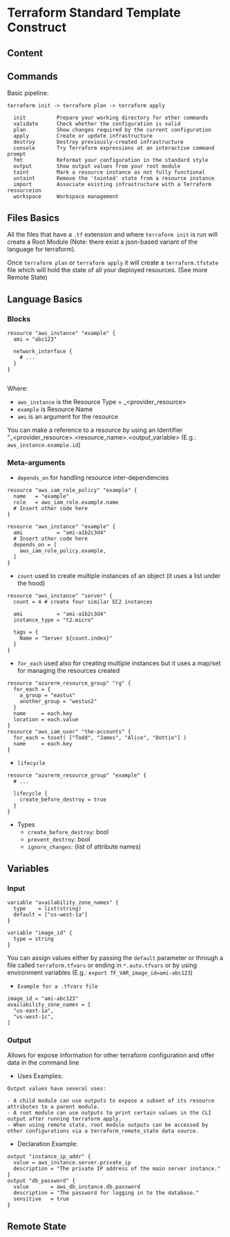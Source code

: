 # Terraform Standard Template Construct

## Content

## Commands

Basic pipeline:

```
terraform init -> terraform plan -> terraform apply
```

```
  init          Prepare your working directory for other commands
  validate      Check whether the configuration is valid
  plan          Show changes required by the current configuration
  apply         Create or update infrastructure
  destroy       Destroy previously-created infrastructure
  console       Try Terraform expressions at an interactive command prompt
  fmt           Reformat your configuration in the standard style
  output        Show output values from your root module
  taint         Mark a resource instance as not fully functional
  untaint       Remove the 'tainted' state from a resource instance
  import        Associate existing infrastructure with a Terraform resourceion
  workspace     Workspace management
```

## Files Basics

All the files that have a `.tf` extension and where `terraform init` is run will create a Root Module (Note: there exist a json-based variant of the language for terraform).

Once `terraform plan` or `terraform apply` it will create a `terraform.tfstate` file which will hold the state of all your deployed resources. (See more Remote State)

## Language Basics

### Blocks

```
resource "aws_instance" "example" {
  ami = "abc123"

  network_interface {
    # ...
  }
}


```
Where:
- `aws_instance` is the Resource Type = <provider>_<provider_resource>
- `example` is Resource Name
- `ami` is an argument for the resource

You can make a reference to a resource by using an Identifier "<provider>_<provider_resource>.<resource_name>.<output_variable> (E.g.: `aws_instance.example.id`)

### Meta-arguments 

- `depends_on` for handling resource inter-dependencies
```
resource "aws_iam_role_policy" "example" {
  name   = "example"
  role   = aws_iam_role.example.name
  # Insert other code here
}

resource "aws_instance" "example" {
  ami           = "ami-a1b2c3d4"
  # Insert other code here
  depends_on = [
    aws_iam_role_policy.example,
  ]
}
```
- `count` used to create multiple instances of an object (it uses a list under the hood)

```
resource "aws_instance" "server" {
  count = 4 # create four similar EC2 instances

  ami           = "ami-a1b2c3d4"
  instance_type = "t2.micro"

  tags = {
    Name = "Server ${count.index}"
  }
}
```
- `for_each` used also for creating multiple instances but it uses a map/set for managing the resources created
```
resource "azurerm_resource_group" "rg" {
  for_each = {
    a_group = "eastus"
    another_group = "westus2"
  }
  name     = each.key
  location = each.value
}
resource "aws_iam_user" "the-accounts" {
  for_each = toset( ["Todd", "James", "Alice", "Dottie"] )
  name     = each.key
}
```
- `lifecycle` 
```
resource "azurerm_resource_group" "example" {
  # ...

  lifecycle {
    create_before_destroy = true
  }
}
```
- Types
    - `create_before_destroy`: bool
    - `prevent_destroy`: bool
    - `ignore_changes`: (list of attribute names) 
## Variables 

### Input

```
variable "availability_zone_names" {
  type    = list(string)
  default = ["us-west-1a"]
}

variable "image_id" {
  type = string
}

```

You can assign values either by passing the `default` parameter or through a file called `terraform.tfvars` or ending in `*.auto.tfvars` or by using environment variables (E.g.: `export TF_VAR_image_id=ami-abc123`)

- `Example for a .tfvars file`
```
image_id = "ami-abc123"
availability_zone_names = [
  "us-east-1a",
  "us-west-1c",
]

```

### Output

Allows for expose information for other terraform configuration and offer data in the command line

- Uses Examples: 
```
Output values have several uses:

- A child module can use outputs to expose a subset of its resource attributes to a parent module.
- A root module can use outputs to print certain values in the CLI output after running terraform apply.
- When using remote state, root module outputs can be accessed by other configurations via a terraform_remote_state data source.

```

- Declaration Example:
```
output "instance_ip_addr" {
  value = aws_instance.server.private_ip
  description = "The private IP address of the main server instance."
}
output "db_password" {
  value       = aws_db_instance.db.password
  description = "The password for logging in to the database."
  sensitive   = true
}
```


## Remote State